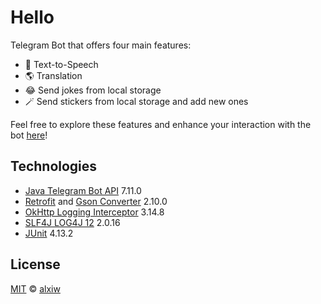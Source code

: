 # Hello

Telegram Bot that offers four main features:

* 📢 Text-to-Speech
* 🌎 Translation
* 😂 Send jokes from local storage
* 🪄 Send stickers from local storage and add new ones

Feel free to explore these features and enhance your interaction with the bot [here](https://t.me/rxjavabot)!

## Technologies

* [Java Telegram Bot API](https://github.com/pengrad/java-telegram-bot-api) 7.11.0
* [Retrofit](https://github.com/square/retrofit) and [Gson Converter](https://github.com/square/retrofit/tree/master/retrofit-converters/gson) 2.10.0
* [OkHttp Logging Interceptor](https://github.com/square/okhttp/tree/master/okhttp-logging-interceptor) 3.14.8
* [SLF4J LOG4J 12](https://github.com/qos-ch/slf4j) 2.0.16
* [JUnit](https://github.com/junit-team/junit4) 4.13.2

## License

[MIT](LICENSE) © [alxiw](https://github.com/alxiw)